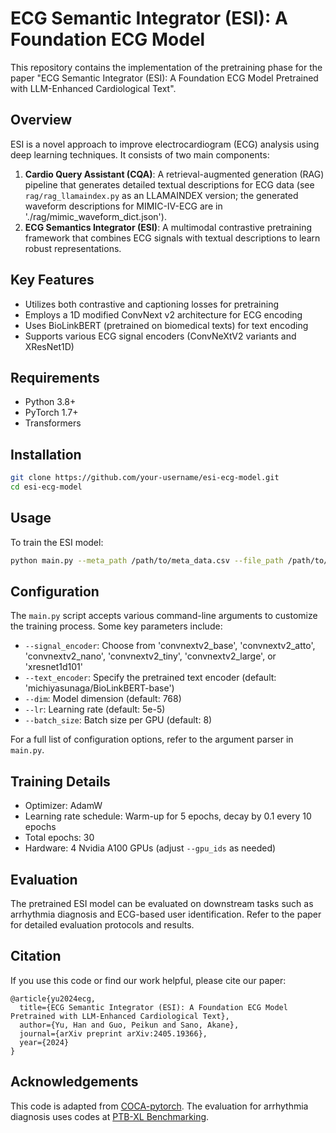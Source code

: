 # ECG Semantic Integrator (ESI): A Foundation ECG Model

This repository contains the implementation of the pretraining phase for the paper "ECG Semantic Integrator (ESI): A Foundation ECG Model Pretrained with LLM-Enhanced Cardiological Text".

## Overview

ESI is a novel approach to improve electrocardiogram (ECG) analysis using deep learning techniques. It consists of two main components:

1. **Cardio Query Assistant (CQA)**: A retrieval-augmented generation (RAG) pipeline that generates detailed textual descriptions for ECG data (see `rag/rag_llamaindex.py` as an LLAMAINDEX version; the generated waveform descriptions for MIMIC-IV-ECG are in './rag/mimic_waveform_dict.json').
2. **ECG Semantics Integrator (ESI)**: A multimodal contrastive pretraining framework that combines ECG signals with textual descriptions to learn robust representations.

## Key Features

- Utilizes both contrastive and captioning losses for pretraining
- Employs a 1D modified ConvNext v2 architecture for ECG encoding
- Uses BioLinkBERT (pretrained on biomedical texts) for text encoding
- Supports various ECG signal encoders (ConvNeXtV2 variants and XResNet1D)

## Requirements

- Python 3.8+
- PyTorch 1.7+
- Transformers

## Installation

```bash
git clone https://github.com/your-username/esi-ecg-model.git
cd esi-ecg-model
```

## Usage

To train the ESI model:

```bash
python main.py --meta_path /path/to/meta_data.csv --file_path /path/to/ecg/files --batch_size 48 --epochs 50 --signal_encoder convnextv2_base --text_encoder michiyasunaga/BioLinkBERT-base
```

## Configuration

The `main.py` script accepts various command-line arguments to customize the training process. Some key parameters include:

- `--signal_encoder`: Choose from 'convnextv2_base', 'convnextv2_atto', 'convnextv2_nano', 'convnextv2_tiny', 'convnextv2_large', or 'xresnet1d101'
- `--text_encoder`: Specify the pretrained text encoder (default: 'michiyasunaga/BioLinkBERT-base')
- `--dim`: Model dimension (default: 768)
- `--lr`: Learning rate (default: 5e-5)
- `--batch_size`: Batch size per GPU (default: 8)

For a full list of configuration options, refer to the argument parser in `main.py`.

## Training Details

- Optimizer: AdamW
- Learning rate schedule: Warm-up for 5 epochs, decay by 0.1 every 10 epochs
- Total epochs: 30
- Hardware: 4 Nvidia A100 GPUs (adjust `--gpu_ids` as needed)

## Evaluation

The pretrained ESI model can be evaluated on downstream tasks such as arrhythmia diagnosis and ECG-based user identification. Refer to the paper for detailed evaluation protocols and results.

## Citation

If you use this code or find our work helpful, please cite our paper:

```
@article{yu2024ecg,
  title={ECG Semantic Integrator (ESI): A Foundation ECG Model Pretrained with LLM-Enhanced Cardiological Text},
  author={Yu, Han and Guo, Peikun and Sano, Akane},
  journal={arXiv preprint arXiv:2405.19366},
  year={2024}
}
```

## Acknowledgements
This code is adapted from [COCA-pytorch](https://github.com/lucidrains/coca-pytorch).
The evaluation for arrhythmia diagnosis uses codes at [PTB-XL Benchmarking](https://github.com/helme/ecg_ptbxl_benchmarking).